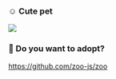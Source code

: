 ### ☺️ Cute pet

![](https://github.com/zoo-js/zoo/blob/master/assets/zoo.PNG?raw=true)

### 💖 Do you want to adopt?

https://github.com/zoo-js/zoo
